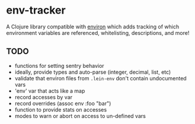 env-tracker
===========

A Clojure library compatible with [environ](https://github.com/???/environ)
which adds tracking of which environment variables are referenced, whitelisting,
descriptions, and more!

## TODO

- functions for setting sentry behavior
- ideally, provide types and auto-parse (integer, decimal, list, etc)
- validate that environ files from `.lein-env` don't contain undocumented vars
- 'env' var that acts like a map
- record accesses by var
- record overrides (assoc env :foo "bar")
- function to provide stats on accesses
- modes to warn or abort on access to un-defined vars
